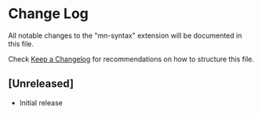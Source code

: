 # Change Log

All notable changes to the "mn-syntax" extension will be documented in this file.

Check [Keep a Changelog](http://keepachangelog.com/) for recommendations on how to structure this file.

## [Unreleased]

- Initial release